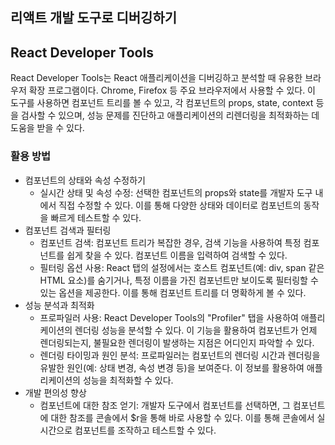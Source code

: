 ## 리액트 개발 도구로 디버깅하기

## React Developer Tools

React Developer Tools는 React 애플리케이션을 디버깅하고 분석할 때 유용한 브라우저 확장 프로그램이다. Chrome, Firefox 등 주요 브라우저에서 사용할 수 있다. 이 도구를 사용하면 컴포넌트 트리를 볼 수 있고, 각 컴포넌트의 props, state, context 등을 검사할 수 있으며, 성능 문제를 진단하고 애플리케이션의 리렌더링을 최적화하는 데 도움을 받을 수 있다.

### 활용 방법

- 컴포넌트의 상태와 속성 수정하기
  - 실시간 상태 및 속성 수정: 선택한 컴포넌트의 props와 state를 개발자 도구 내에서 직접 수정할 수 있다. 이를 통해 다양한 상태와 데이터로 컴포넌트의 동작을 빠르게 테스트할 수 있다.
- 컴포넌트 검색과 필터링
  - 컴포넌트 검색: 컴포넌트 트리가 복잡한 경우, 검색 기능을 사용하여 특정 컴포넌트를 쉽게 찾을 수 있다. 컴포넌트 이름을 입력하여 검색할 수 있다.
  - 필터링 옵션 사용: React 탭의 설정에서는 호스트 컴포넌트(예: div, span 같은 HTML 요소)를 숨기거나, 특정 이름을 가진 컴포넌트만 보이도록 필터링할 수 있는 옵션을 제공한다. 이를 통해 컴포넌트 트리를 더 명확하게 볼 수 있다.
- 성능 분석과 최적화
  - 프로파일러 사용: React Developer Tools의 "Profiler" 탭을 사용하여 애플리케이션의 렌더링 성능을 분석할 수 있다. 이 기능을 활용하여 컴포넌트가 언제 렌더링되는지, 불필요한 렌더링이 발생하는 지점은 어디인지 파악할 수 있다.
  - 렌더링 타이밍과 원인 분석: 프로파일러는 컴포넌트의 렌더링 시간과 렌더링을 유발한 원인(예: 상태 변경, 속성 변경 등)을 보여준다. 이 정보를 활용하여 애플리케이션의 성능을 최적화할 수 있다.
- 개발 편의성 향상
  - 컴포넌트에 대한 참조 얻기: 개발자 도구에서 컴포넌트를 선택하면, 그 컴포넌트에 대한 참조를 콘솔에서 $r을 통해 바로 사용할 수 있다. 이를 통해 콘솔에서 실시간으로 컴포넌트를 조작하고 테스트할 수 있다.
